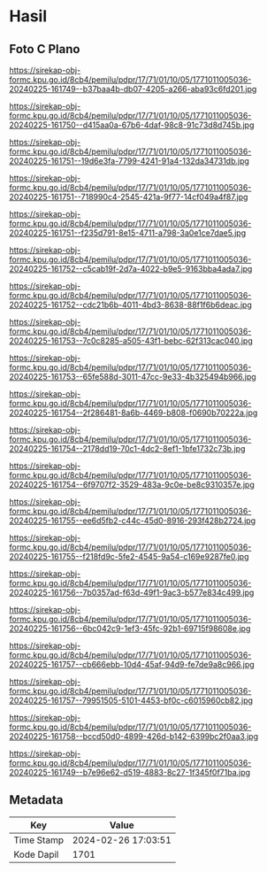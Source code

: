# Hasil

## Foto C Plano

https://sirekap-obj-formc.kpu.go.id/8cb4/pemilu/pdpr/17/71/01/10/05/1771011005036-20240225-161749--b37baa4b-db07-4205-a266-aba93c6fd201.jpg

https://sirekap-obj-formc.kpu.go.id/8cb4/pemilu/pdpr/17/71/01/10/05/1771011005036-20240225-161750--d415aa0a-67b6-4daf-98c8-91c73d8d745b.jpg

https://sirekap-obj-formc.kpu.go.id/8cb4/pemilu/pdpr/17/71/01/10/05/1771011005036-20240225-161751--19d6e3fa-7799-4241-91a4-132da34731db.jpg

https://sirekap-obj-formc.kpu.go.id/8cb4/pemilu/pdpr/17/71/01/10/05/1771011005036-20240225-161751--718990c4-2545-421a-9f77-14cf049a4f87.jpg

https://sirekap-obj-formc.kpu.go.id/8cb4/pemilu/pdpr/17/71/01/10/05/1771011005036-20240225-161751--f235d791-8e15-4711-a798-3a0e1ce7dae5.jpg

https://sirekap-obj-formc.kpu.go.id/8cb4/pemilu/pdpr/17/71/01/10/05/1771011005036-20240225-161752--c5cab19f-2d7a-4022-b9e5-9163bba4ada7.jpg

https://sirekap-obj-formc.kpu.go.id/8cb4/pemilu/pdpr/17/71/01/10/05/1771011005036-20240225-161752--cdc21b6b-4011-4bd3-8638-88f1f6b6deac.jpg

https://sirekap-obj-formc.kpu.go.id/8cb4/pemilu/pdpr/17/71/01/10/05/1771011005036-20240225-161753--7c0c8285-a505-43f1-bebc-62f313cac040.jpg

https://sirekap-obj-formc.kpu.go.id/8cb4/pemilu/pdpr/17/71/01/10/05/1771011005036-20240225-161753--65fe588d-3011-47cc-9e33-4b325494b966.jpg

https://sirekap-obj-formc.kpu.go.id/8cb4/pemilu/pdpr/17/71/01/10/05/1771011005036-20240225-161754--2f286481-8a6b-4469-b808-f0690b70222a.jpg

https://sirekap-obj-formc.kpu.go.id/8cb4/pemilu/pdpr/17/71/01/10/05/1771011005036-20240225-161754--2178dd19-70c1-4dc2-8ef1-1bfe1732c73b.jpg

https://sirekap-obj-formc.kpu.go.id/8cb4/pemilu/pdpr/17/71/01/10/05/1771011005036-20240225-161754--6f9707f2-3529-483a-9c0e-be8c9310357e.jpg

https://sirekap-obj-formc.kpu.go.id/8cb4/pemilu/pdpr/17/71/01/10/05/1771011005036-20240225-161755--ee6d5fb2-c44c-45d0-8916-293f428b2724.jpg

https://sirekap-obj-formc.kpu.go.id/8cb4/pemilu/pdpr/17/71/01/10/05/1771011005036-20240225-161755--f218fd9c-5fe2-4545-9a54-c169e9287fe0.jpg

https://sirekap-obj-formc.kpu.go.id/8cb4/pemilu/pdpr/17/71/01/10/05/1771011005036-20240225-161756--7b0357ad-f63d-49f1-9ac3-b577e834c499.jpg

https://sirekap-obj-formc.kpu.go.id/8cb4/pemilu/pdpr/17/71/01/10/05/1771011005036-20240225-161756--6bc042c9-1ef3-45fc-92b1-69715f98608e.jpg

https://sirekap-obj-formc.kpu.go.id/8cb4/pemilu/pdpr/17/71/01/10/05/1771011005036-20240225-161757--cb666ebb-10d4-45af-94d9-fe7de9a8c966.jpg

https://sirekap-obj-formc.kpu.go.id/8cb4/pemilu/pdpr/17/71/01/10/05/1771011005036-20240225-161757--79951505-5101-4453-bf0c-c6015960cb82.jpg

https://sirekap-obj-formc.kpu.go.id/8cb4/pemilu/pdpr/17/71/01/10/05/1771011005036-20240225-161758--bccd50d0-4899-426d-b142-6399bc2f0aa3.jpg

https://sirekap-obj-formc.kpu.go.id/8cb4/pemilu/pdpr/17/71/01/10/05/1771011005036-20240225-161749--b7e96e62-d519-4883-8c27-1f345f0f71ba.jpg


## Metadata

| Key        | Value               |
| ---------- | ------------------- |
| Time Stamp | 2024-02-26 17:03:51 |
| Kode Dapil | 1701                |



